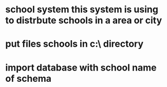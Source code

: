 # school system this system is using to distrbute schools in a area or city 
# put files schools in c:\ directory 
# import database with school name of schema 
